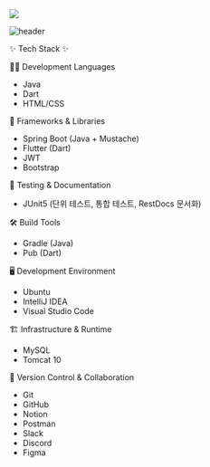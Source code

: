 <img src="https://capsule-render.vercel.app/api?type=speech&color=c1e9fc&height=300&section=header&text=JunMin%20GitHub&fontSize=90" />

![header](https://capsule-render.vercel.app/api?text=안녕하세요!)

✨ Tech Stack ✨

🧑‍💻 Development Languages
- Java
- Dart
- HTML/CSS

🧱 Frameworks & Libraries
- Spring Boot (Java + Mustache)
- Flutter (Dart)
- JWT
- Bootstrap

🧪 Testing & Documentation
- JUnit5 (단위 테스트, 통합 테스트, RestDocs 문서화)

🛠 Build Tools
- Gradle (Java)
- Pub (Dart)

🖥 Development Environment
- Ubuntu
- IntelliJ IDEA
- Visual Studio Code

🏗 Infrastructure & Runtime
- MySQL
- Tomcat 10

🤝 Version Control & Collaboration
- Git
- GitHub
- Notion
- Postman
- Slack
- Discord
- Figma

